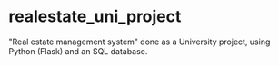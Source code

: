 # realestate_uni_project
"Real estate management system" done as a University project, using Python (Flask) and an SQL database.   
